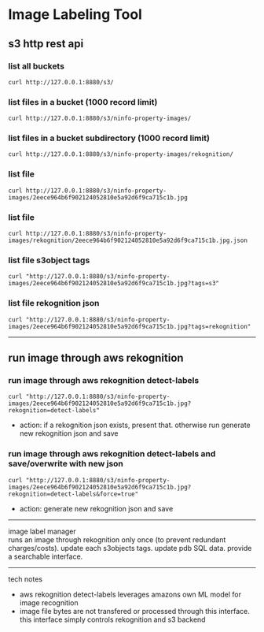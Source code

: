 
# Image Labeling Tool

## s3 http rest api

### list all buckets
```
curl http://127.0.0.1:8880/s3/ 
```

### list files in a bucket  (1000 record limit)
```
curl http://127.0.0.1:8880/s3/ninfo-property-images/
```

### list files in a bucket subdirectory (1000 record limit)
```
curl http://127.0.0.1:8880/s3/ninfo-property-images/rekognition/
```

### list file
```
curl http://127.0.0.1:8880/s3/ninfo-property-images/2eece964b6f902124052810e5a92d6f9ca715c1b.jpg
```

### list file
```
curl http://127.0.0.1:8880/s3/ninfo-property-images/rekognition/2eece964b6f902124052810e5a92d6f9ca715c1b.jpg.json
```

### list file s3object tags
```
curl "http://127.0.0.1:8880/s3/ninfo-property-images/2eece964b6f902124052810e5a92d6f9ca715c1b.jpg?tags=s3"
```

### list file rekognition json
```
curl "http://127.0.0.1:8880/s3/ninfo-property-images/2eece964b6f902124052810e5a92d6f9ca715c1b.jpg?tags=rekognition"
```


---


## run image through aws rekognition

### run image through aws rekognition detect-labels  
```
curl "http://127.0.0.1:8880/s3/ninfo-property-images/2eece964b6f902124052810e5a92d6f9ca715c1b.jpg?rekognition=detect-labels"
```

  - action: if a rekognition json exists, present that. otherwise run generate new rekognition json and save

### run image through aws rekognition detect-labels and save/overwrite with new json
```
curl "http://127.0.0.1:8880/s3/ninfo-property-images/2eece964b6f902124052810e5a92d6f9ca715c1b.jpg?rekognition=detect-labels&force=true"
```

  - action: generate new rekognition json and save


---


image label manager   
runs an image through rekognition only once (to prevent redundant charges/costs).  update each s3objects tags. update pdb SQL data. provide a searchable interface. 

---

tech notes   
 - aws rekognition detect-labels leverages amazons own ML model for image recognition   
 - image file bytes are not transfered or processed through this interface.  this interface simply controls rekognition and s3 backend    








